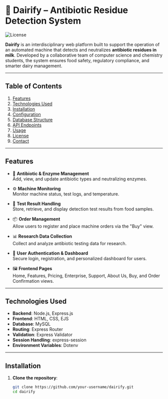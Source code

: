 # 🧪 Dairify – Antibiotic Residue Detection System

![License](https://img.shields.io/badge/license-MIT-green.svg)

**Dairify** is an interdisciplinary web platform built to support the operation of an automated machine that detects and neutralizes **antibiotic residues in milk**. Developed by a collaborative team of computer science and chemistry students, the system ensures food safety, regulatory compliance, and smarter dairy management.

---

## Table of Contents
1. [Features](#features)
2. [Technologies Used](#technologies-used)
3. [Installation](#installation)
4. [Configuration](#configuration)
5. [Database Structure](#database-structure)
6. [API Endpoints](#api-endpoints)
7. [Usage](#usage)
8. [License](#license)
9. [Contact](#contact)

---

## Features

- 🧬 **Antibiotic & Enzyme Management**  
  Add, view, and update antibiotic types and neutralizing enzymes.

- ⚙️ **Machine Monitoring**  
  Monitor machine status, test logs, and temperature.

- 🧪 **Test Result Handling**  
  Store, retrieve, and display detection test results from food samples.

- 📦 **Order Management**  
  Allow users to register and place machine orders via the "Buy" view.

- 📊 **Research Data Collection**  
  Collect and analyze antibiotic testing data for research.

- 👤 **User Authentication & Dashboard**  
  Secure login, registration, and personalized dashboard for users.

- 🖼️ **Frontend Pages**  
  Home, Features, Pricing, Enterprise, Support, About Us, Buy, and Order Confirmation views.

---

## Technologies Used

- **Backend**: Node.js, Express.js
- **Frontend**: HTML, CSS, EJS
- **Database**: MySQL
- **Routing**: Express Router
- **Validation**: Express Validator
- **Session Handling**: express-session
- **Environment Variables**: Dotenv

---

## Installation

1. **Clone the repository**:
   ```bash
   git clone https://github.com/your-username/dairify.git
   cd dairify
